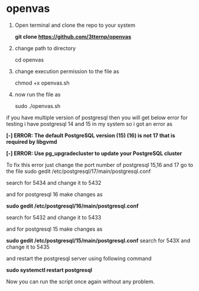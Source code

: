 # openvas

1. Open terminal and clone the repo to your system 

    **git clone https://github.com/3tternp/openvas**

2. change path to directory 

     cd openvas 

3. change execution permission to the file as 

    chmod +x openvas.sh 

4. now run the file as 

   sudo ./openvas.sh

if you have multiple version of postgresql then you will get below error for testing i have postgresql 14 and 15 in my system so i got an error as 

__[-] ERROR: The default PostgreSQL version (15) (16) is not 17 that is required by libgvmd__


__[-] ERROR: Use pg_upgradecluster to update your PostgreSQL cluster__

To fix this error just change the port number of postgresql 15,16 and 17 go to the file 
sudo gedit /etc/postgresql/17/main/postgresql.conf 

search for 5434 and change it to 5432 

and for postgresql 16 make changes as 

__sudo gedit /etc/postgresql/16/main/postgresql.conf__

search for 5432 and change it to 5433 

and for postgresql 15 make changes as 

__sudo gedit /etc/postgresql/15/main/postgresql.conf__
search for 543X and change it to 5435

and restart the postgresql server using following command 

__sudo systemctl restart postgresql__

Now you can run the script once again without any problem. 
